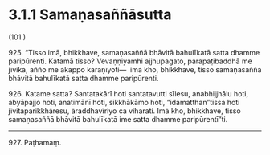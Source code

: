 

# 3.1.1 Samaṇasaññāsutta




(101.)

925\. “Tisso imā, bhikkhave, samaṇasaññā bhāvitā bahulīkatā satta dhamme paripūrenti. Katamā tisso? Vevaṇṇiyamhi ajjhupagato, parapaṭibaddhā me jīvikā, añño me ākappo karaṇīyoti—  imā kho, bhikkhave, tisso samaṇasaññā bhāvitā bahulīkatā satta dhamme paripūrenti.

926\. Katame satta? Santatakārī hoti santatavutti sīlesu, anabhijjhālu hoti, abyāpajjo hoti, anatimānī hoti, sikkhākāmo hoti, “idamatthan”tissa hoti jīvitaparikkhāresu, āraddhavīriyo ca viharati. Imā kho, bhikkhave, tisso samaṇasaññā bhāvitā bahulīkatā ime satta dhamme paripūrentī”ti.

---

927\. Paṭhamaṃ.





